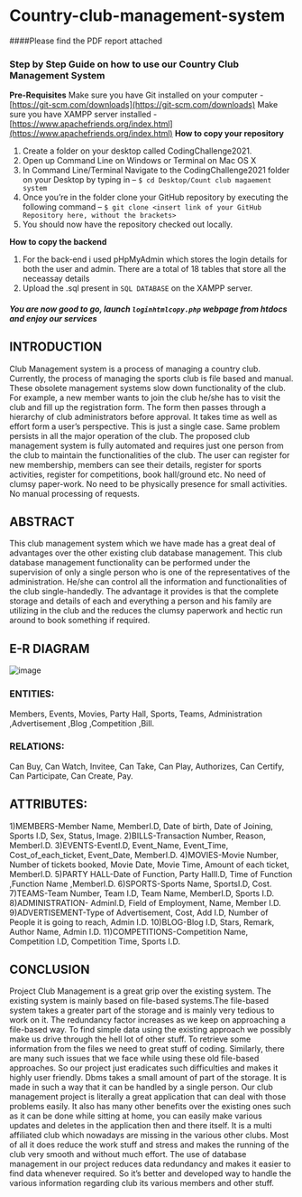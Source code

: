 # Country-club-management-system

####Please find the PDF report attached 

### **Step by Step Guide on how to use our Country Club Management System**
**Pre-Requisites**
Make sure you have Git installed on your computer - [https://git-scm.com/downloads](https://git-scm.com/downloads)
Make sure you have XAMPP server installed -[https://www.apachefriends.org/index.html](https://www.apachefriends.org/index.html)
**How to copy your repository**
1. Create a folder on your desktop called CodingChallenge2021.
3. Open up Command Line on Windows or Terminal on Mac OS X
4.  In Command Line/Terminal Navigate to the CodingChallenge2021 folder on your Desktop by typing in –
 `$ cd Desktop/Count club magaement system`
5. Once you’re in the folder clone your GitHub repository by executing the following command –
 `$ git clone <insert link of your GitHub Repository here, without the brackets>`
6. You should now have the repository checked out locally.

**How to copy the backend**

1. For the back-end i used pHpMyAdmin which stores the login details for both the user and admin. There are a total of 18 tables that store all the neceassay details 
2. Upload the .sql present in `SQL DATABASE` on the XAMPP server.


##### You are now good to go, launch `loginhtmlcopy.php` webpage from htdocs and enjoy our services 


## INTRODUCTION
Club Management system is a process of managing a country
club. Currently, the process of managing the sports club is file
based and manual. These obsolete management systems slow
down functionality of the club. For example, a new member wants
to join the club he/she has to visit the club and fill up the
registration form. The form then passes through a hierarchy of club
administrators before approval. It takes time as well as effort form
a user’s perspective. This is just a single case. Same problem
persists in all the major operation of the club. The proposed club
management system is fully automated and requires just one
person from the club to maintain the functionalities of the club. The
user can register for new membership, members can see their
details, register for sports activities, register for competitions, book
hall/ground etc. No need of clumsy paper-work. No need to be
physically presence for small activities. No manual processing of
requests.
## ABSTRACT
This club management system which we have made has a great deal of
advantages over the other existing club database management.
This club database management functionality can be performed under
the supervision of only a single person who is one of the representatives
of the administration. He/she can control all the information and
functionalities of the club single-handedly.
The advantage it provides is that the complete storage and details of
each and everything a person and his family are utilizing in the club and
the reduces the clumsy paperwork and hectic run around to book
something if required.

## E-R DIAGRAM

![image](https://user-images.githubusercontent.com/61506157/136733101-e6127901-f66d-475d-b604-2a6ac924bbbc.png)

### ENTITIES: 
Members, Events, Movies, Party Hall, Sports, Teams,
Administration ,Advertisement ,Blog ,Competition ,Bill.

### RELATIONS: 
Can Buy, Can Watch, Invitee, Can Take, Can Play,
Authorizes, Can Certify, Can Participate, Can Create, Pay.

## ATTRIBUTES:
1)MEMBERS-Member Name, MemberI.D, Date of birth, Date of Joining,
Sports I.D, Sex, Status, Image.
2)BILLS-Transaction Number, Reason, MemberI.D.
3)EVENTS-EventI.D, Event_Name, Event_Time, Cost_of_each_ticket,
Event_Date, MemberI.D.
4)MOVIES-Movie Number, Number of tickets booked, Movie Date,
Movie Time, Amount of each ticket, MemberI.D.
5)PARTY HALL-Date of Function, Party HallI.D, Time of Function
,Function Name ,MemberI.D.
6)SPORTS-Sports Name, SportsI.D, Cost.
7)TEAMS-Team Number, Team I.D, Team Name, MemberI.D, Sports
I.D.
8)ADMINISTRATION- AdminI.D, Field of Employment, Name, Member
I.D.
9)ADVERTISEMENT-Type of Advertisement, Cost, Add I.D, Number of
People it is going to reach, Admin I.D.
10)BLOG-Blog I.D, Stars, Remark, Author Name, Admin I.D.
11)COMPETITIONS-Competition Name, Competition I.D, Competition
Time, Sports I.D.

## CONCLUSION
Project Club Management is a great grip over the existing system. The
existing system is mainly based on file-based systems.The file-based
system takes a greater part of the storage and is mainly very tedious to
work on it. The redundancy factor increases as we keep on approaching
a file-based way. To find simple data using the existing approach we
possibly make us drive through the hell lot of other stuff. To retrieve
some information from the files we need to great stuff of coding.
Similarly, there are many such issues that we face while using these old
file-based approaches. So our project just eradicates such difficulties
and makes it highly user friendly. Dbms takes a small amount of part of
the storage. It is made in such a way that it can be handled by a single
person. Our club management project is literally a great application that
can deal with those problems easily. It also has many other benefits over
the existing ones such as it can be done while sitting at home, you can
easily make various updates and deletes in the application then and
there itself. It is a multi affiliated club which nowadays are missing in the
various other clubs. Most of all it does reduce the work stuff and stress
and makes the running of the club very smooth and without much effort.
The use of database management in our project reduces data
redundancy and makes it easier to find data whenever required. So it’s
better and developed way to handle the various information regarding
club its various members and other stuff.
